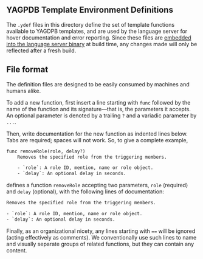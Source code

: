 ## YAGPDB Template Environment Definitions

The `.ydef` files in this directory define the set of template functions available to YAGDPB templates, and are used by
the language server for hover documentation and error reporting. Since these files are [embedded into the language
server binary](https://github.com/YAGPDB-Tools/yag-template-lsp/blob/main/crates/yag-template-envdefs/src/bundled_envdefs.rs)
at build time, any changes made will only be reflected after a fresh build.

## File format

The definition files are designed to be easily consumed by machines and humans alike.

To add a new function, first insert a line starting with `func` followed by the name of the function and its
signature—that is, the parameters it accepts. An optional parameter is denoted by a trailing `?` and a variadic
parameter by `...`.

Then, write documentation for the new function as indented lines below. Tabs are required; spaces will not work. So, to
give a complete example,

```txt
func removeRole(role, delay?)
	Removes the specified role from the triggering members.

	- `role`: A role ID, mention, name or role object.
	- `delay`: An optional delay in seconds.
```

defines a function `removeRole` accepting two parameters, `role` (required) and `delay` (optional), with the following
lines of documentation:

```txt
Removes the specified role from the triggering members.

- `role`: A role ID, mention, name or role object.
- `delay`: An optional delay in seconds.
```

Finally, as an organizational nicety, any lines starting with `==` will be ignored (acting effectively as comments). We
conventionally use such lines to name and visually separate groups of related functions, but they can contain any
content.
